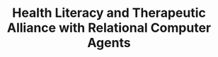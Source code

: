 ---
name: "Health Literacy And Therapeutic Alliance With"
title: "Health Literacy and Therapeutic Alliance with Relational Computer Agents"
project: null
event: "Health Literacy Annual Research Conference (abstract)"
authors:
- name: "Bickmore, T."
- name: "Paasche-Orlow, M."
year: 2011
resources: null
external_url: null
draft: false 
headless: true
---